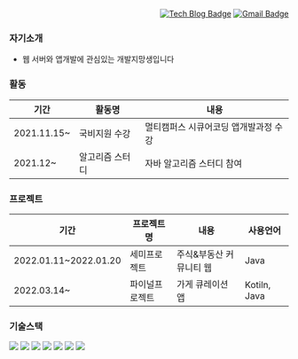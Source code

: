 <div align=right>
	
<!-- [![Hits](https://hits.seeyoufarm.com/api/count/incr/badge.svg?url=https%3A%2F%2Fgithub.com%2Freumachoi&count_bg=%2393E356&title_bg=%23555555&icon=iconify.svg&icon_color=%23E7E7E7&title=visit&edge_flat=false)](https://hits.seeyoufarm.com) -->

[![Tech Blog Badge](http://img.shields.io/badge/-Tech%20blog-black?style=flat-square&logo=github&link=https://zzsza.github.io/)](https://cune-studyblog.tistory.com) 
[![Gmail Badge](https://img.shields.io/badge/-Gmail-d14836?style=flat-square&logo=Gmail&logoColor=white&link=mailto:reumaco99@gmail.com)](mailto:reumaco99@gmail.com)
</div>
	
</div>



### 자기소개
- 웹 서버와 앱개발에 관심있는 개발지망생입니다

### 활동
| 기간 | 활동명 | 내용 |
| ------ | -- |---------------- |
| 2021.11.15~|국비지원 수강 | 멀티캠퍼스 시큐어코딩 앱개발과정 수강 |
| 2021.12~ | 알고리즘 스터디 | 자바 알고리즘 스터디 참여   |

### 프로젝트
| 기간 | 프로젝트명 | 내용 | 사용언어 |
| ------ | -- |---------------- |---------------- |
| 2022.01.11~2022.01.20|세미프로젝트 | 주식&부동산 커뮤니티 웹 | Java|
| 2022.03.14~ | 파이널프로젝트 | 가게 큐레이션 앱 | Kotiln, Java|

### 기술스택
<div>
<img src="https://img.shields.io/badge/Html-EF2D5E?style=for-the-badge&logo=Html&logoColor=white">  <img src="https://img.shields.io/badge/Css-FF9E0F?style=for-the-badge&logo=Css&logoColor=white">  <img src="https://img.shields.io/badge/JavaScript-F7DF1E?style=for-the-badge&logo=JavaScript&logoColor=white">  <img src="https://img.shields.io/badge/Spring-6DB33F?style=for-the-badge&logo=Spring&logoColor=white">  <img src="https://img.shields.io/badge/Spring Boot-6DB33F?style=for-the-badge&logo=Spring Boot&logoColor=white"> <img src="https://img.shields.io/badge/Java-3776AB?style=for-the-badge&logo=Java&logoColor=white">  <img src="https://img.shields.io/badge/Kotlin-7E4DD2?style=for-the-badge&logo=Kotlin&logoColor=white">
</div>




